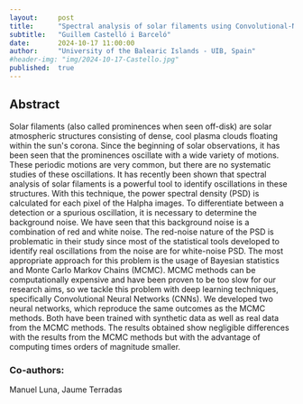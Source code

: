```yaml
---
layout:     post
title:      "Spectral analysis of solar filaments using Convolutional-Neural Networks (CNNs)"
subtitle:   "Guillem Castelló i Barceló"
date:       2024-10-17 11:00:00
author:     "University of the Balearic Islands - UIB, Spain"
#header-img: "img/2024-10-17-Castello.jpg"
published:  true
---
```


## Abstract
Solar filaments (also called prominences when seen off-disk) are solar atmospheric structures consisting of dense, cool plasma clouds floating within the sun's corona.
Since the beginning of solar observations, it has been seen that the prominences oscillate with a wide variety of motions. These periodic motions are very common, but there are no systematic studies of these oscillations.
It has recently been shown that spectral analysis of solar filaments is a powerful tool to identify oscillations in these structures. With this technique, the power spectral density (PSD) is calculated for each pixel of the Halpha images. To differentiate between a detection or a spurious oscillation, it is necessary to determine the background noise. We have seen that this background noise is a combination of red and white noise. The red-noise nature of the PSD is problematic in their study since most of the statistical tools developed to identify real oscillations from the noise are for white-noise PSD. The most appropriate approach for this problem is the usage of Bayesian statistics and Monte Carlo Markov Chains (MCMC). MCMC methods can be computationally expensive and have been proven to be too slow for our research aims, so we tackle this problem with deep learning techniques, specifically Convolutional Neural Networks (CNNs). We developed two neural networks, which reproduce the same outcomes as the MCMC methods. Both have been trained with synthetic data as well as real data from the MCMC methods.
The results obtained show negligible differences with the results from the MCMC methods but with the advantage of computing times orders of magnitude smaller.

### Co-authors:
Manuel Luna, Jaume Terradas
